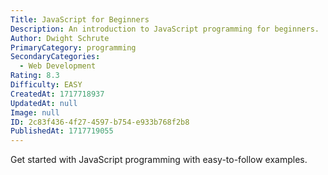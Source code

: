 ```yaml
---
Title: JavaScript for Beginners
Description: An introduction to JavaScript programming for beginners.
Author: Dwight Schrute
PrimaryCategory: programming
SecondaryCategories:
  - Web Development
Rating: 8.3
Difficulty: EASY
CreatedAt: 1717718937
UpdatedAt: null
Image: null
ID: 2c83f436-4f27-4597-b754-e933b768f2b8
PublishedAt: 1717719055
---
```

Get started with JavaScript programming with easy-to-follow examples.
